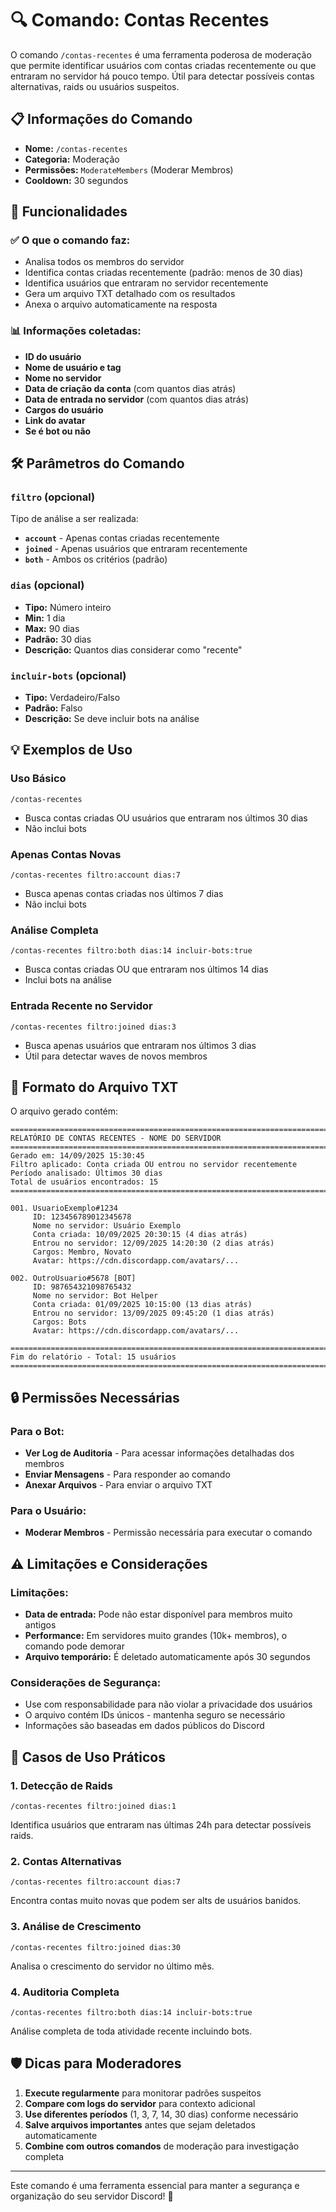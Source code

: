 # 🔍 Comando: Contas Recentes

O comando `/contas-recentes` é uma ferramenta poderosa de moderação que permite identificar usuários com contas criadas recentemente ou que entraram no servidor há pouco tempo. Útil para detectar possíveis contas alternativas, raids ou usuários suspeitos.

## 📋 Informações do Comando

- **Nome:** `/contas-recentes`
- **Categoria:** Moderação
- **Permissões:** `ModerateMembers` (Moderar Membros)
- **Cooldown:** 30 segundos

## 🎯 Funcionalidades

### ✅ O que o comando faz:
- Analisa todos os membros do servidor
- Identifica contas criadas recentemente (padrão: menos de 30 dias)
- Identifica usuários que entraram no servidor recentemente
- Gera um arquivo TXT detalhado com os resultados
- Anexa o arquivo automaticamente na resposta

### 📊 Informações coletadas:
- **ID do usuário**
- **Nome de usuário e tag**
- **Nome no servidor**
- **Data de criação da conta** (com quantos dias atrás)
- **Data de entrada no servidor** (com quantos dias atrás)
- **Cargos do usuário**
- **Link do avatar**
- **Se é bot ou não**

## 🛠️ Parâmetros do Comando

### `filtro` (opcional)
Tipo de análise a ser realizada:
- **`account`** - Apenas contas criadas recentemente
- **`joined`** - Apenas usuários que entraram recentemente 
- **`both`** - Ambos os critérios (padrão)

### `dias` (opcional)
- **Tipo:** Número inteiro
- **Min:** 1 dia
- **Max:** 90 dias  
- **Padrão:** 30 dias
- **Descrição:** Quantos dias considerar como "recente"

### `incluir-bots` (opcional)
- **Tipo:** Verdadeiro/Falso
- **Padrão:** Falso
- **Descrição:** Se deve incluir bots na análise

## 💡 Exemplos de Uso

### Uso Básico
```
/contas-recentes
```
- Busca contas criadas OU usuários que entraram nos últimos 30 dias
- Não inclui bots

### Apenas Contas Novas
```
/contas-recentes filtro:account dias:7
```
- Busca apenas contas criadas nos últimos 7 dias
- Não inclui bots

### Análise Completa
```
/contas-recentes filtro:both dias:14 incluir-bots:true
```
- Busca contas criadas OU que entraram nos últimos 14 dias
- Inclui bots na análise

### Entrada Recente no Servidor
```
/contas-recentes filtro:joined dias:3
```
- Busca apenas usuários que entraram nos últimos 3 dias
- Útil para detectar waves de novos membros

## 📄 Formato do Arquivo TXT

O arquivo gerado contém:

```
================================================================================
RELATÓRIO DE CONTAS RECENTES - NOME DO SERVIDOR
================================================================================
Gerado em: 14/09/2025 15:30:45
Filtro aplicado: Conta criada OU entrou no servidor recentemente
Período analisado: Últimos 30 dias
Total de usuários encontrados: 15
================================================================================

001. UsuarioExemplo#1234
     ID: 123456789012345678
     Nome no servidor: Usuário Exemplo
     Conta criada: 10/09/2025 20:30:15 (4 dias atrás)
     Entrou no servidor: 12/09/2025 14:20:30 (2 dias atrás)
     Cargos: Membro, Novato
     Avatar: https://cdn.discordapp.com/avatars/...

002. OutroUsuario#5678 [BOT]
     ID: 987654321098765432
     Nome no servidor: Bot Helper
     Conta criada: 01/09/2025 10:15:00 (13 dias atrás)
     Entrou no servidor: 13/09/2025 09:45:20 (1 dias atrás)
     Cargos: Bots
     Avatar: https://cdn.discordapp.com/avatars/...

================================================================================
Fim do relatório - Total: 15 usuários
================================================================================
```

## 🔒 Permissões Necessárias

### Para o Bot:
- **Ver Log de Auditoria** - Para acessar informações detalhadas dos membros
- **Enviar Mensagens** - Para responder ao comando
- **Anexar Arquivos** - Para enviar o arquivo TXT

### Para o Usuário:
- **Moderar Membros** - Permissão necessária para executar o comando

## ⚠️ Limitações e Considerações

### Limitações:
- **Data de entrada:** Pode não estar disponível para membros muito antigos
- **Performance:** Em servidores muito grandes (10k+ membros), o comando pode demorar
- **Arquivo temporário:** É deletado automaticamente após 30 segundos

### Considerações de Segurança:
- Use com responsabilidade para não violar a privacidade dos usuários
- O arquivo contém IDs únicos - mantenha seguro se necessário
- Informações são baseadas em dados públicos do Discord

## 🎯 Casos de Uso Práticos

### 1. Detecção de Raids
```
/contas-recentes filtro:joined dias:1
```
Identifica usuários que entraram nas últimas 24h para detectar possíveis raids.

### 2. Contas Alternativas
```
/contas-recentes filtro:account dias:7
```
Encontra contas muito novas que podem ser alts de usuários banidos.

### 3. Análise de Crescimento
```
/contas-recentes filtro:joined dias:30
```
Analisa o crescimento do servidor no último mês.

### 4. Auditoria Completa
```
/contas-recentes filtro:both dias:14 incluir-bots:true
```
Análise completa de toda atividade recente incluindo bots.

## 🛡️ Dicas para Moderadores

1. **Execute regularmente** para monitorar padrões suspeitos
2. **Compare com logs do servidor** para contexto adicional  
3. **Use diferentes períodos** (1, 3, 7, 14, 30 dias) conforme necessário
4. **Salve arquivos importantes** antes que sejam deletados automaticamente
5. **Combine com outros comandos** de moderação para investigação completa

---

Este comando é uma ferramenta essencial para manter a segurança e organização do seu servidor Discord! 🚀
